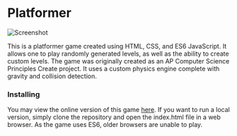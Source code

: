 # Platformer
![Screenshot](https://bchay.github.io/Platformer/img/Site-Screenshot.png)

This is a platformer game created using HTML, CSS, and ES6 JavaScript. It allows one to play randomly generated levels, as well as the ability to create custom levels. The game was originally created as an AP Computer Science Principles Create project. It uses a custom physics engine complete with gravity and collision detection.

### Installing

You may view the online version of this game [here](https://bchay.github.io/Platformer). If you want to run a local version, simply clone the repository and open the index.html file in a web browser. As the game uses ES6, older browsers are unable to play.